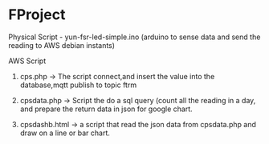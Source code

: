 # FProject

Physical Script - yun-fsr-led-simple.ino (arduino to sense data and send the reading to AWS debian instants)

AWS Script
1) cps.php -> The script connect,and insert the value into the database,mqtt publish to topic ftrm

2) cpsdata.php -> Script the do a sql query (count all the reading in a day, and prepare the return data in json for google chart.

3) cpsdashb.html -> a script that read the json data from cpsdata.php and draw on a line or bar chart.
